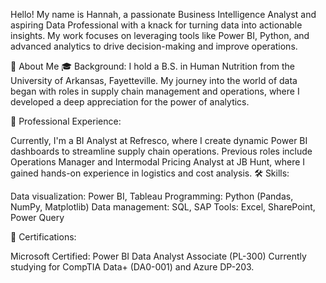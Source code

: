 Hello! My name is Hannah, a passionate Business Intelligence Analyst and aspiring Data Professional with a knack for turning data into actionable insights. 
My work focuses on leveraging tools like Power BI, Python, and advanced analytics to drive decision-making and improve operations.

🌟 About Me
🎓 Background:
I hold a B.S. in Human Nutrition from the University of Arkansas, Fayetteville. My journey into the world of data began with roles in supply chain management and operations, 
where I developed a deep appreciation for the power of analytics.

💼 Professional Experience:

Currently, I'm a BI Analyst at Refresco, where I create dynamic Power BI dashboards to streamline supply chain operations.
Previous roles include Operations Manager and Intermodal Pricing Analyst at JB Hunt, where I gained hands-on experience in logistics and cost analysis.
🛠️ Skills:

Data visualization: Power BI, Tableau
Programming: Python (Pandas, NumPy, Matplotlib)
Data management: SQL, SAP
Tools: Excel, SharePoint, Power Query

📖 Certifications:

Microsoft Certified: Power BI Data Analyst Associate (PL-300)
Currently studying for CompTIA Data+ (DA0-001) and Azure DP-203.
<!---
Hlhodges6563/Hlhodges6563 is a ✨ special ✨ repository because its `README.md` (this file) appears on your GitHub profile.
You can click the Preview link to take a look at your changes.
--->
